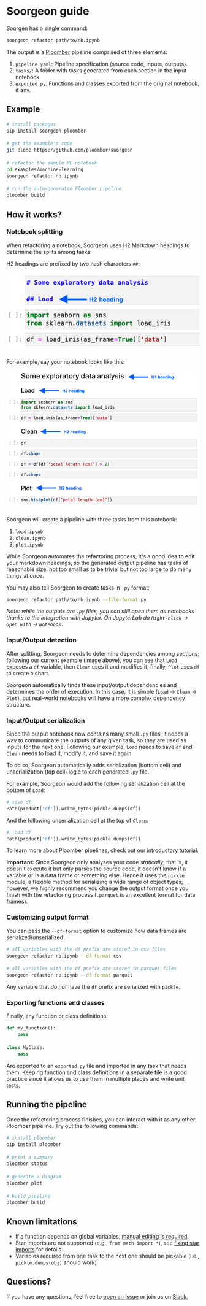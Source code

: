 # Soorgeon guide

Soorgen has a single command:

```sh
soorgeon refactor path/to/nb.ipynb
```

The output is a [Ploomber](https://github.com/ploomber/ploomber) pipeline comprised of three elements:

1. `pipeline.yaml`: Pipeline specification (source code, inputs, outputs).
2. `tasks/`: A folder with tasks generated from each section in the input notebook
3. `exported.py`: Functions and classes exported from the original notebook, if any.

## Example

```sh
# install packages
pip install soorgeon ploomber

# get the example's code
git clone https://github.com/ploomber/soorgeon

# refactor the sample ML notebook
cd examples/machine-learning
soorgeon refactor nb.ipynb

# run the auto-generated Ploomber pipeline
ploomber build
```

## How it works?

### Notebook splitting

When refactoring a notebook, Soorgeon uses H2 Markdown headings to determine the splits among tasks:

H2 headings are prefixed by two hash characters `##`:

![md-cell](../_static/md-cell.png)

For example, say your notebook looks like this:

![headings](../_static/headings.png)

Soorgeon will create a pipeline with three tasks from this notebook:

1. `load.ipynb`
2. `clean.ipynb`
3. `plot.ipynb`

While Soorgeon automates the refactoring process, it's a good idea to edit your markdown headings, so the generated output pipeline has tasks of reasonable size: not too small as to be trivial but not too large to do many things at once.


You may also tell Soorgeon to create tasks in `.py` format:

```sh
soorgeon refactor path/to/nb.ipynb --file-format py
```

*Note: while the outputs are `.py` files, you can still open them as notebooks thanks to the integration with Jupyter. On JupyterLab do `Right-click` -> `Open with` -> `Notebook`*.


### Input/Output detection

After splitting, Soorgeon needs to determine dependencies among sections; following our current example (image above), you can see that `Load` exposes a `df` variable, then `Clean` uses it and modifies it, finally, `Plot` uses `df` to create a chart.

Soorgeon automatically finds these input/output dependencies and determines the order of execution. In this case, it is simple (`Load` -> `Clean` -> `Plot`), but real-world notebooks will have a more complex dependency structure.

### Input/Output serialization

Since the output notebook now contains many small `.py` files, it needs a way to communicate the outputs of any given task, so they are used as inputs for the next one. Following our example, `Load` needs to save `df` and `Clean` needs to load it, modify it, and save it again.

To do so, Soorgeon automatically adds serialization (bottom cell) and unserialization (top cell) logic to each generated `.py` file.

For example, Soorgeon would add the following serialization cell at the bottom of `Load`:

```python
# save df
Path(product['df']).write_bytes(pickle.dumps(df))
```

And the following unserialization cell at the top of `Clean`:

```python
# load df
Path(product['df']).write_bytes(pickle.dumps(df))
```
To learn more about Ploomber pipelines, check out our [introductory tutorial.](https://ploomber.readthedocs.io/en/latest/get-started/spec-api-python.html)

**Important:** Since Soorgeon only analyses your code *statically*, that is, it doesn't execute it but only parses the source code, it doesn't know if a variable `df` is a data frame or something else. Hence it uses the `pickle` module, a flexible method for serializing a wide range of object types; however, we highly recommend you change the output format once you finish with the refactoring process (`.parquet` is an excellent format for data frames).

### Customizing output format

You can pass the `--df-format` option to customize how data frames are serialized/unserialized:

```sh
# all variables with the df prefix are stored in csv files
soorgeon refactor nb.ipynb --df-format csv

# all variables with the df prefix are stored in parquet files
soorgeon refactor nb.ipynb --df-format parquet
```

Any variable that *do not* have the `df` prefix are serialized with `pickle`.

### Exporting functions and classes

Finally, any function or class definitions:

```python
def my_function():
    pass

class MyClass:
    pass
```

Are exported to an `exported.py` file and imported in any task that needs them. Keeping function and class definitions in a separate file is a good practice since it allows us to use them in multiple places and write unit tests.

## Running the pipeline

Once the refactoring process finishes, you can interact with it as any other Ploomber pipeline. Try out the following commands:

```sh
# install ploomber
pip install ploomber

# print a summary
ploomber status

# generate a diagram
ploomber plot

# build pipeline
ploomber build
```

## Known limitations

* If a function depends on global variables, [manual editing is required](fn-global.md).
* Star imports are not supported (e.g., `from math import *`), see [fixing star imports](star-imports.md) for details.
* Variables required from one task to the next one should be pickable (i.e., `pickle.dumps(obj)` should work)

## Questions?

If you have any questions, feel free to [open an issue](https://github.com/ploomber/soorgeon/issues/new) or join us on [Slack.](https://ploomber.io/community)
